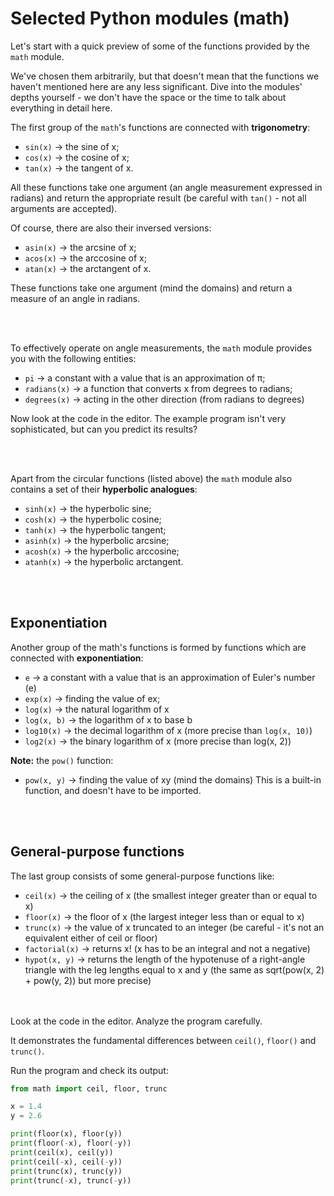 # Selected Python modules (math)

Let's start with a quick preview of some of the functions provided by the `math` module.

We've chosen them arbitrarily, but that doesn't mean that the functions we haven't mentioned here are any less significant. Dive into the modules' depths yourself - we don't have the space or the time to talk about everything in detail here.

The first group of the `math`'s functions are connected with **trigonometry**:
- `sin(x)` → the sine of x;
- `cos(x)` → the cosine of x;
- `tan(x)` → the tangent of x.

All these functions take one argument (an angle measurement expressed in radians) and return the appropriate result (be careful with `tan()` - not all arguments are accepted).

Of course, there are also their inversed versions:
- `asin(x)` → the arcsine of x;
- `acos(x)` → the arccosine of x;
- `atan(x)` → the arctangent of x.

These functions take one argument (mind the domains) and return a measure of an angle in radians.

<br><br>

To effectively operate on angle measurements, the `math` module provides you with the following entities:

- `pi` → a constant with a value that is an approximation of π;
- `radians(x)` → a function that converts x from degrees to radians;
- `degrees(x)` → acting in the other direction (from radians to degrees)

Now look at the code in the editor. The example program isn't very sophisticated, but can you predict its results?

<br><br>

Apart from the circular functions (listed above) the `math` module also contains a set of their **hyperbolic analogues**:
- `sinh(x)` → the hyperbolic sine;
- `cosh(x)` → the hyperbolic cosine;
- `tanh(x)` → the hyperbolic tangent;
- `asinh(x)` → the hyperbolic arcsine;
- `acosh(x)` → the hyperbolic arccosine;
- `atanh(x)` → the hyperbolic arctangent.

<br><br>

## Exponentiation

Another group of the math's functions is formed by functions which are connected with **exponentiation**:

- `e` → a constant with a value that is an approximation of Euler's number (e)
- `exp(x)` → finding the value of ex;
- `log(x)` → the natural logarithm of x
- `log(x, b)` → the logarithm of x to base b
- `log10(x)` → the decimal logarithm of x (more precise than `log(x, 10)`)
- `log2(x)` → the binary logarithm of x (more precise than log(x, 2))

**Note:** the `pow()` function:

- `pow(x, y)` → finding the value of xy (mind the domains)
This is a built-in function, and doesn't have to be imported.

<br><br>

## General-purpose functions

The last group consists of some general-purpose functions like:

- `ceil(x)` → the ceiling of x (the smallest integer greater than or equal to x)
- `floor(x)` → the floor of x (the largest integer less than or equal to x)
- `trunc(x)` → the value of x truncated to an integer (be careful - it's not an equivalent either of ceil or floor)
- `factorial(x)` → returns x! (x has to be an integral and not a negative)
- `hypot(x, y)` → returns the length of the hypotenuse of a right-angle triangle with the leg lengths equal to x and y (the same as sqrt(pow(x, 2) + pow(y, 2)) but more precise)


<br><br>
Look at the code in the editor. Analyze the program carefully.

It demonstrates the fundamental differences between `ceil()`, `floor()` and `trunc()`.

Run the program and check its output:

```python
from math import ceil, floor, trunc

x = 1.4
y = 2.6

print(floor(x), floor(y))
print(floor(-x), floor(-y))
print(ceil(x), ceil(y))
print(ceil(-x), ceil(-y))
print(trunc(x), trunc(y))
print(trunc(-x), trunc(-y))
```